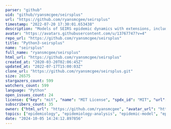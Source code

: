 ```yaml
---
parser: "github"
uid: "github/ryansmcgee/seirsplus"
url: "https://github.com/ryansmcgee/seirsplus"
timestamp: "2022-07-20 17:30:01.653438"
description: "Models of SEIRS epidemic dynamics with extensions, including network-structured populations, testing, contact tracing, and social distancing."
avatar: "https://avatars.githubusercontent.com/u/13767747?v=4"
repo_url: "https://github.com/ryansmcgee/seirsplus"
title: "Python3-seirsplus"
name: "seirsplus"
full_name: "ryansmcgee/seirsplus"
html_url: "https://github.com/ryansmcgee/seirsplus"
created_at: "2020-03-20T02:06:45Z"
updated_at: "2022-07-17T15:00:03Z"
clone_url: "https://github.com/ryansmcgee/seirsplus.git"
size: 26575
stargazers_count: 599
watchers_count: 599
language: "Python"
open_issues_count: 24
license: {"key": "mit", "name": "MIT License", "spdx_id": "MIT", "url": "https://api.github.com/licenses/mit", "node_id": "MDc6TGljZW5zZTEz"}
subscribers_count: 35
owner: {"html_url": "https://github.com/ryansmcgee", "avatar_url": "https://avatars.githubusercontent.com/u/13767747?v=4", "login": "ryansmcgee", "type": "User"}
topics: ["epidemiology", "epidemiology-analysis", "epidemic-model", "epidemic-simulations", "epidemics", "covid-19", "covid", "sars-cov-2", "coronavirus"]
date: "2024-10-05 14:24:12.897856"
---
```

